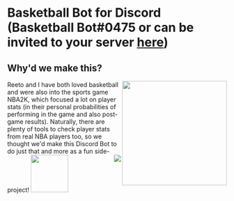 # Basketball Bot for Discord (Basketball Bot#0475 or can be invited to your server [here](https://discord.com/oauth2/authorize?client_id=862346185829122090&scope=bot&permissions=19520))

<h2>Why'd we make this?</h2>
<p><img align="right" height="240" src="https://user-images.githubusercontent.com/53918934/132139807-7adf4a44-5aca-418e-94a2-8f550a359469.png"/><font size="">Reeto and I have both loved basketball and were also into the sports game NBA2K, which focused a lot on player stats (in their personal probabilities of performing in the game and also post-game results). Naturally, there are plenty of tools to check player stats from real NBA players too, so we thought we'd make this Discord Bot to do just that and more as a fun side-project!</font>
<img height=86 src="https://user-images.githubusercontent.com/53918934/132139837-4a4e00f2-c162-4932-9f57-c52ff64c538b.png" align="bottom"/><img src="https://user-images.githubusercontent.com/53918934/132139862-f6e199f6-09e4-4a52-8a17-92a03737ba4b.png" align="right"/>
</p>
